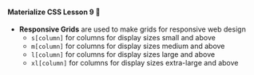 #### Materialize CSS Lesson 9 :art:

- **Responsive Grids** are used to make grids for responsive web design
  - `s[column]` for columns for display sizes small and above 
  - `m[column]` for columns for display sizes medium and above
  - `l[column]` for columns for display sizes large and above
  - `xl[column]` for columns for display sizes extra-large and above